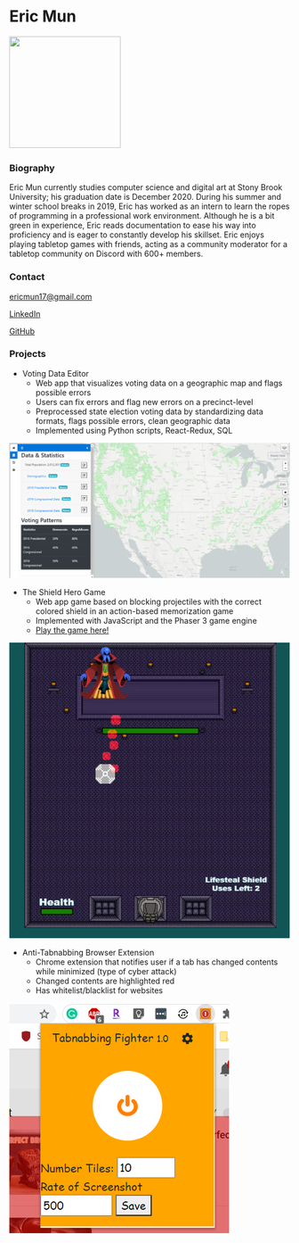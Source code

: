 # Eric Mun

<img src="https://media-exp1.licdn.com/dms/image/C4D03AQG5fihX7Vn12A/profile-displayphoto-shrink_400_400/0?e=1605139200&v=beta&t=tqOkVAoUomIY5RKpMRYj0pPTcGQO1zSt6WvoE9WOQv4" width="200" height="200" />

### Biography
Eric Mun currently studies computer science and digital art at Stony Brook University; his graduation date is December 2020. During his summer and winter school breaks in 2019, Eric has worked as an intern to learn the ropes of programming in a professional work environment. Although he is a bit green in experience, Eric reads documentation to ease his way into proficiency and is eager to constantly develop his skillset. Eric enjoys playing tabletop games with friends, acting as a community moderator for a tabletop community on Discord with 600+ members.

### Contact
ericmun17@gmail.com

[LinkedIn](https://www.linkedin.com/in/eric-mun-313319167/)

[GitHub](https://github.com/DiZeroX)

### Projects

- Voting Data Editor
  - Web app that visualizes voting data on a geographic map and flags possible errors
  - Users can fix errors and flag new errors on a precinct-level
  - Preprocessed state election voting data by standardizing data formats, flags possible errors, clean geographic data
  - Implemented using Python scripts, React-Redux, SQL
  
![Gerrysaddening](assets/images/gerrysaddening.PNG)
- The Shield Hero Game 
  - Web app game based on blocking projectiles with the correct colored shield in an action-based memorization game
  - Implemented with JavaScript and the Phaser 3 game engine
  - [Play the game here!](https://the-shield-hero.firebaseapp.com/)
  
 ![The Shield Hero](assets/images/shield-hero.png)

- Anti-Tabnabbing Browser Extension
  - Chrome extension that notifies user if a tab has changed contents while minimized (type of cyber attack)
  - Changed contents are highlighted red
  - Has whitelist/blacklist for websites
  
![Tabnabber](assets/images/tabnabber.PNG)
